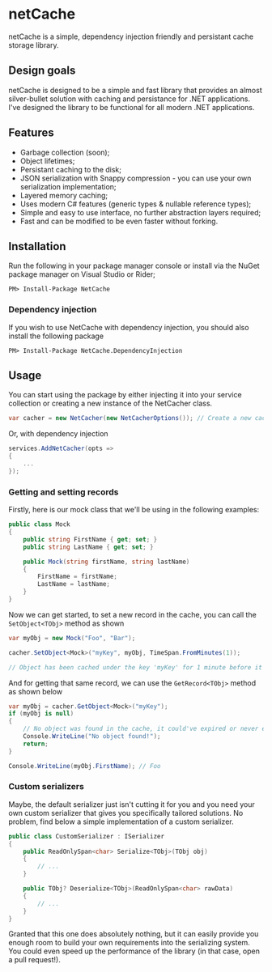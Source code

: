 # netCache
netCache is a simple, dependency injection friendly and persistant cache storage library.

## Design goals
netCache is designed to be a simple and fast library that provides an almost silver-bullet solution with caching and persistance for .NET applications. I've designed the library to be functional for all modern .NET applications.

## Features
- Garbage collection (soon);
- Object lifetimes;
- Persistant caching to the disk;
- JSON serialization with Snappy compression - you can use your own serialization implementation;
- Layered memory caching;
- Uses modern C# features (generic types & nullable reference types);
- Simple and easy to use interface, no further abstraction layers required;
- Fast and can be modified to be even faster without forking.

## Installation
Run the following in your package manager console or install via the NuGet package manager on Visual Studio or Rider;

```shell
PM> Install-Package NetCache
```

### Dependency injection
If you wish to use NetCache with dependency injection, you should also install the following package

```shell
PM> Install-Package NetCache.DependencyInjection
```

## Usage
You can start using the package by either injecting it into your service collection or creating a new instance of the NetCacher class.

```cs
var cacher = new NetCacher(new NetCacherOptions()); // Create a new cacher with default options
```

Or, with dependency injection

```cs
services.AddNetCacher(opts =>
{
    ...
});
```

### Getting and setting records
Firstly, here is our mock class that we'll be using in the following examples:

```cs
public class Mock
{
    public string FirstName { get; set; }
    public string LastName { get; set; }

    public Mock(string firstName, string lastName)
    {
        FirstName = firstName;
        LastName = lastName;
    }
}
```

Now we can get started, to set a new record in the cache, you can call the `SetObject<TObj>` method as shown

```cs
var myObj = new Mock("Foo", "Bar");

cacher.SetObject<Mock>("myKey", myObj, TimeSpan.FromMinutes(1));

// Object has been cached under the key 'myKey' for 1 minute before it expires
```

And for getting that same record, we can use the `GetRecord<TObj>` method as shown below

```cs
var myObj = cacher.GetObject<Mock>("myKey");
if (myObj is null)
{
    // No object was found in the cache, it could've expired or never existed
    Console.WriteLine("No object found!");
    return;
}

Console.WriteLine(myObj.FirstName); // Foo

```

### Custom serializers
Maybe, the default serializer just isn't cutting it for you and you need your own custom serializer that gives you specifically tailored solutions. No problem, find below a simple implementation of a custom serializer.

```cs
public class CustomSerializer : ISerializer
{
    public ReadOnlySpan<char> Serialize<TObj>(TObj obj)
    {
        // ...
    }

    public TObj? Deserialize<TObj>(ReadOnlySpan<char> rawData)
    {
        // ...
    }
}
```

Granted that this one does absolutely nothing, but it can easily provide you enough room to build your own requirements into the serializing system. You could even speed up the performance of the library (in that case, open a pull request!).
